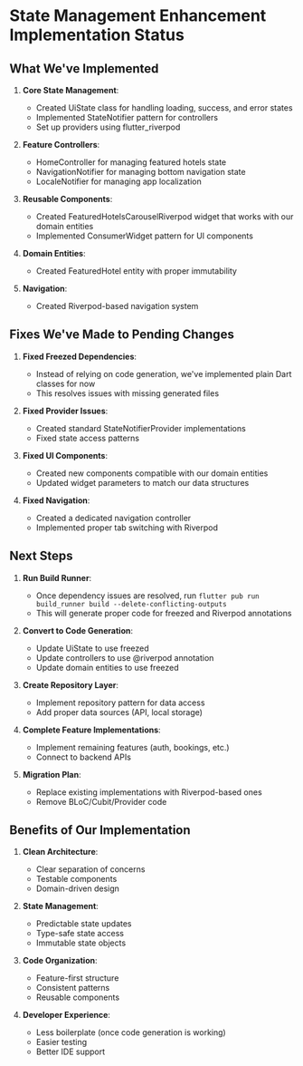 # State Management Enhancement Implementation Status

## What We've Implemented

1. **Core State Management**:
   - Created UiState class for handling loading, success, and error states
   - Implemented StateNotifier pattern for controllers
   - Set up providers using flutter_riverpod

2. **Feature Controllers**:
   - HomeController for managing featured hotels state
   - NavigationNotifier for managing bottom navigation state
   - LocaleNotifier for managing app localization

3. **Reusable Components**:
   - Created FeaturedHotelsCarouselRiverpod widget that works with our domain entities
   - Implemented ConsumerWidget pattern for UI components

4. **Domain Entities**:
   - Created FeaturedHotel entity with proper immutability

5. **Navigation**:
   - Created Riverpod-based navigation system

## Fixes We've Made to Pending Changes

1. **Fixed Freezed Dependencies**:
   - Instead of relying on code generation, we've implemented plain Dart classes for now
   - This resolves issues with missing generated files

2. **Fixed Provider Issues**:
   - Created standard StateNotifierProvider implementations
   - Fixed state access patterns 

3. **Fixed UI Components**:
   - Created new components compatible with our domain entities
   - Updated widget parameters to match our data structures

4. **Fixed Navigation**:
   - Created a dedicated navigation controller
   - Implemented proper tab switching with Riverpod

## Next Steps

1. **Run Build Runner**:
   - Once dependency issues are resolved, run `flutter pub run build_runner build --delete-conflicting-outputs`
   - This will generate proper code for freezed and Riverpod annotations

2. **Convert to Code Generation**:
   - Update UiState to use freezed
   - Update controllers to use @riverpod annotation
   - Update domain entities to use freezed

3. **Create Repository Layer**:
   - Implement repository pattern for data access
   - Add proper data sources (API, local storage)

4. **Complete Feature Implementations**:
   - Implement remaining features (auth, bookings, etc.)
   - Connect to backend APIs

5. **Migration Plan**:
   - Replace existing implementations with Riverpod-based ones
   - Remove BLoC/Cubit/Provider code

## Benefits of Our Implementation

1. **Clean Architecture**:
   - Clear separation of concerns
   - Testable components
   - Domain-driven design

2. **State Management**:
   - Predictable state updates
   - Type-safe state access
   - Immutable state objects

3. **Code Organization**:
   - Feature-first structure
   - Consistent patterns
   - Reusable components

4. **Developer Experience**:
   - Less boilerplate (once code generation is working)
   - Easier testing
   - Better IDE support
